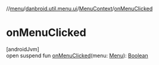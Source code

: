 //[menu](../../../index.md)/[danbroid.util.menu.ui](../index.md)/[MenuContext](index.md)/[onMenuClicked](on-menu-clicked.md)

# onMenuClicked

[androidJvm]\
open suspend fun [onMenuClicked](on-menu-clicked.md)(menu: [Menu](../../danbroid.util.menu/-menu/index.md)): [Boolean](https://kotlinlang.org/api/latest/jvm/stdlib/kotlin/-boolean/index.html)
